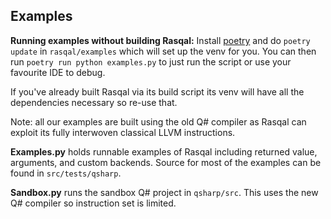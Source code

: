## Examples

**Running examples without building Rasqal:** Install [poetry](https://python-poetry.org/) and do `poetry update` in `rasqal/examples` which will set up the venv for you. You can then run `poetry run python examples.py` to just run the script or use your favourite IDE to debug.

If you've already built Rasqal via its build script its venv will have all the dependencies necessary so re-use that.

Note: all our examples are built using the old Q# compiler as Rasqal can exploit its fully interwoven classical LLVM instructions. 

**Examples.py** holds runnable examples of Rasqal including returned value, arguments, and custom backends. 
Source for most of the examples can be found in `src/tests/qsharp`. 

**Sandbox.py** runs the sandbox Q# project in `qsharp/src`. This uses the new Q# compiler so instruction set is limited.